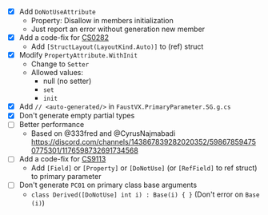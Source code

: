- [x] Add `DoNotUseAttribute`
	- Property: Disallow in members initialization
	- Just report an error without generation new member
- [x] Add a code-fix for [CS0282](https://learn.microsoft.com/en-us/dotnet/csharp/misc/cs0282)
	- Add `[StructLayout(LayoutKind.Auto)]` to (ref) struct
- [x] Modify `PropertyAttribute.WithInit`
	- Change to `Setter`
	- Allowed values:
		- null (no setter)
		- `set`
		- `init`
- [x] Add `// <auto-generated/>` in `FaustVX.PrimaryParameter.SG.g.cs`
- [x] Don't generate empty partial types
- [ ] Better performance
	- Based on @333fred and @CyrusNajmabadi https://discord.com/channels/143867839282020352/598678594750775301/1176598732691734568
- [ ] Add a code-fix for [CS9113](https://learn.microsoft.com/en-us/dotnet/csharp/language-reference/compiler-messages/constructor-errors#primary-constructor-declaration)
	- Add `[Field]` or `[Property]` or `[DoNotUse]` (or `[RefField]` to ref struct) to primary parameter
- [ ] Don't generate `PC01` on primary class base arguments
	- `class Derived([DoNotUse] int i) : Base(i) { }` (Don't error on `Base (i)`)
